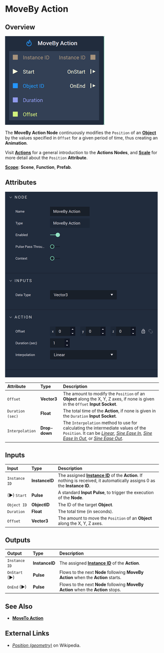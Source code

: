 # MoveBy Action

## Overview

![The MoveBy Action Node.](../../.gitbook/assets/movebyactionnode.png)

The **MoveBy Action Node** continuously modifies the `Position` of an [**Object**](../../objects-and-types/scene-objects/README.md) by the values specified in `Offset` for a given period of time, thus creating an **Animation**.

Visit [**Actions**](README.md) for a general introduction to the **Actions Nodes**, and [**Scale**](../../objects-and-types/attributes/common-attributes/transformation/README.md#position) for more detail about the `Position` **Attribute**.

[**Scope**](../overview.md#scopes): **Scene**, **Function**, **Prefab**.

## Attributes

![The MoveBy Action Node Attributes.](../../.gitbook/assets/movebyactionattributes.png)

| Attribute | Type | Description |
| :--- | :--- | :--- |
| `Offset` | **Vector3** | The amount to modify the `Position` of an **Object** along the X, Y, Z axes, if none is given in the `Offset` **Input Socket**. |
| `Duration (sec)` | **Float** | The total time of the **Action**, if none is given in the `Duration` **Input Socket**. |
| `Interpolation` | **Drop-down** | The `Interpolation` method to use for calculating the intermediate values of the `Position`. It can be [*Linear*](https://en.wikipedia.org/wiki/Linear_interpolation), [*Sine Ease In*](https://easings.net/#easeInSine), [*Sine Ease In Out*](https://easings.net/#easeInOutSine), or [*Sine Ease Out*](https://easings.net/#easeOutSine). |

## Inputs

| Input | Type | Description |
| :--- | :--- | :--- |
| `Instance ID` | **InstanceID** | The assigned [**Instance ID**](README.md#instance-id) of the **Action**. If nothing is received, it automatically assigns 0 as the **Instance ID**.|
| \(►\) `Start` | **Pulse** | A standard **Input Pulse**, to trigger the execution of the **Node**. |
| `Object ID` | **ObjectID** | The ID of the target **Object**. |
| `Duration` | **Float** | The total time \(in seconds\). |
| `Offset` | **Vector3** | The amount to move the `Position` of an **Object** along the X, Y, Z axes. |

## Outputs

| Output | Type | Description |
| :--- | :--- | :--- |
| `Instance ID` | **InstanceID** | The assigned [**Instance ID**](README.md#instance-id) of the **Action**. |
| `OnStart` \(►\) | **Pulse** | Flows to the next **Node** following **MoveBy Action** when the **Action** starts. |
| `OnEnd` \(►\) | **Pulse** | Flows to the next **Node** following **MoveBy Action** when the **Action** stops. |


## See Also

* [**MoveTo Action**](movetoaction.md)

## External Links

* [_Position \(geometry\)_](https://en.wikipedia.org/wiki/Position_%28geometry%29) on Wikipedia.

